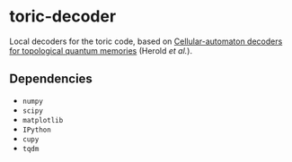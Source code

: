 # toric-decoder

Local decoders for the toric code, based on [Cellular-automaton decoders for topological quantum memories](https://arxiv.org/abs/1406.2338) (Herold *et al.*).

## Dependencies

* `numpy`
* `scipy`
* `matplotlib`
* `IPython`
* `cupy`
* `tqdm`
